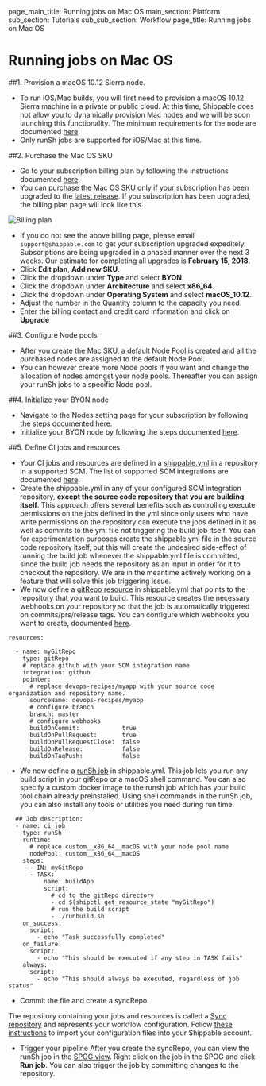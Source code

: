 page_main_title: Running jobs on Mac OS
main_section: Platform
sub_section: Tutorials
sub_sub_section: Workflow
page_title: Running jobs on Mac OS

# Running jobs on Mac OS

##1. Provision a macOS 10.12 Sierra node.

* To run iOS/Mac builds, you will first need to provision a macOS 10.12 Sierra machine in a private or public cloud. At this time, Shippable does not allow you to dynamically provision Mac nodes and we will be soon launching this functionality.
The minimum requirements for the node are documented [here](/platform/tutorial/runtime/manage-byon-nodes/#macos).
* Only runSh jobs are supported for iOS/Mac at this time.

##2. Purchase the Mac OS SKU
* Go to your subscription billing plan by following the instructions documented [here](/platform/management/subscription/billing/#viewing-your-current-plan).
* You can purchase the Mac OS SKU only if your subscription has been upgraded to the [latest release](http://blog.shippable.com/windows-mac-centos-builds-announcements). If you subscription has been upgraded, the billing plan page will look like this.

<img src="/images/platform/tutorial/workflow/billing.png" alt="Billing plan">

* If you do not see the above billing page, please email `support@shippable.com` to get your subscription upgraded expeditely.
Subscriptions are being upgraded in a phased manner over the next 3 weeks. Our estimate for completing all upgrades is **February 15, 2018**.
* Click **Edit plan**,  **Add new SKU**.
* Click the dropdown under **Type** and select **BYON**.
* Click the dropdown under **Architecture** and select **x86_64**.
* Click the dropdown under **Operating System** and select **macOS_10.12**.
* Adjust the number in the Quantity column to the capacity you need.
* Enter the billing contact and credit card information and click on **Upgrade**

##3. Configure Node pools

* After you create the Mac SKU, a default [Node Pool](/platform/management/subscription/node-pools/) is created and all the purchased nodes are assigned to the default Node Pool.
* You can however create more Node pools if you want and change the allocation of nodes amongst your node pools. Thereafter
you can assign your runSh jobs to a specific Node pool.

##4. Initialize your BYON node

* Navigate to the Nodes setting page for your subscription by following the steps documented [here](/platform/tutorial/runtime/manage-byon-nodes/#view-nodes).
* Initialize your BYON node by following the steps documented [here](/platform/tutorial/runtime/manage-byon-nodes/#add-node).

##5. Define CI jobs and resources.

* Your CI jobs and resources are defined in a [shippable.yml](/platform/workflow/config/) in a repository in a supported SCM. The list of supported SCM integrations are documented [here](/platform/integration/overview/#supported-scm-integrations).
* Create the shippable.yml in any of your configured SCM integration repository, **except the source code repository that you are building itself**. This approach offers several benefits such as controlling execute permissions on the jobs
defined in the yml since only users who have write permissions on the repository can execute the jobs defined in it as well as commits to the yml file not triggering the build job itself. You can for experimentation purposes create the shippable.yml file in the source code repository itself, but this will create the undesired side-effect of running the build job whenever the shippable.yml file is committed, since the build job needs the repository as an input in order for it to checkout the repository. We are in the meantime actively working on a feature that will solve this job triggering issue.
* We now define a [gitRepo resource](/platform/workflow/resource/gitrepo/#gitrepo) in shippable.yml  that points to the repository that you want to build. This resource
creates the necessary webhooks on your repository so that the job is automatically triggered on commits/prs/release tags.
You can configure which webhooks you want to create, documented [here](/platform/workflow/resource/gitrepo/#gitrepo).

```
resources:

  - name: myGitRepo
    type: gitRepo
    # replace github with your SCM integration name
    integration: github
    pointer:
      # replace devops-recipes/myapp with your source code organization and repository name.
      sourceName: devops-recipes/myapp
      # configure branch
      branch: master
      # configure webhooks
      buildOnCommit:            true
      buildOnPullRequest:       true
      buildOnPullRequestClose:  false
      buildOnRelease:           false
      buildOnTagPush:           false
```
* We now define a [runSh job](/platform/workflow/job/runsh/#runsh) in shippable.yml. This job lets you run any
build script in your gitRepo or a macOS shell command. You can also specify a custom docker image to the runsh
job which has your build tool chain already preinstalled. Using shell commands in the runSh job, you can also install any tools or utilities you need during run time.


```
  ## Job description:
  - name: ci_job
    type: runSh
    runtime:
      # replace custom__x86_64__macOS with your node pool name
      nodePool: custom__x86_64__macOS
    steps:
      - IN: myGitRepo
      - TASK:
          name: buildApp
          script:
            # cd to the gitRepo directory
            - cd $(shipctl get_resource_state "myGitRepo")
            # run the build script
            - ./runbuild.sh
    on_success:
      script:
        - echo "Task successfully completed"
    on_failure:
      script:
        - echo "This should be executed if any step in TASK fails"
    always:
      script:
        - echo "This should always be executed, regardless of job status"
```

* Commit the file and create a syncRepo.

The repository containing your jobs and resources is called a [Sync repository](/platform/tutorial/workflow/add-assembly-line/) and represents your workflow configuration. Follow [these instructions](/platform/tutorial/workflow/add-assembly-line/) to import your configuration files into your Shippable account.

* Trigger your pipeline
After you create the syncRepo, you can view the runSh job in the [SPOG view](/platform/visibility/single-pane-of-glass-spog/).
Right click on the job in the SPOG and click **Run job**. You can also trigger the job by committing changes to the repository.
